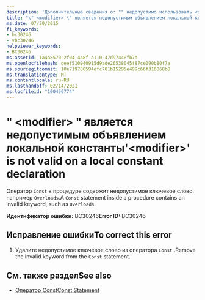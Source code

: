 ```yaml
---
description: 'Дополнительные сведения о: "" недопустимо использовать <modifier> в объявлении локальной константы'
title: "\" <modifier> \" является недопустимым объявлением локальной константы"
ms.date: 07/20/2015
f1_keywords:
- bc30246
- vbc30246
helpviewer_keywords:
- BC30246
ms.assetid: 1a4a8570-2f04-4a8f-a110-47d97448fb7a
ms.openlocfilehash: deef510940915d9ade26538045f87ce090b80f7a
ms.sourcegitcommit: 10e719780594efc781b15295e499c66f316068b8
ms.translationtype: MT
ms.contentlocale: ru-RU
ms.lasthandoff: 02/14/2021
ms.locfileid: "100456774"
---
```

# <a name="modifier-is-not-valid-on-a-local-constant-declaration"></a><span data-ttu-id="60ccd-103">" \<modifier> " является недопустимым объявлением локальной константы</span><span class="sxs-lookup"><span data-stu-id="60ccd-103">'\<modifier>' is not valid on a local constant declaration</span></span>

<span data-ttu-id="60ccd-104">Оператор `Const` в процедуре содержит недопустимое ключевое слово, например `Overloads`.</span><span class="sxs-lookup"><span data-stu-id="60ccd-104">A `Const` statement inside a procedure contains an invalid keyword, such as `Overloads`.</span></span>  
  
 <span data-ttu-id="60ccd-105">**Идентификатор ошибки:** BC30246</span><span class="sxs-lookup"><span data-stu-id="60ccd-105">**Error ID:** BC30246</span></span>  
  
## <a name="to-correct-this-error"></a><span data-ttu-id="60ccd-106">Исправление ошибки</span><span class="sxs-lookup"><span data-stu-id="60ccd-106">To correct this error</span></span>  
  
1. <span data-ttu-id="60ccd-107">Удалите недопустимое ключевое слово из оператора `Const` .</span><span class="sxs-lookup"><span data-stu-id="60ccd-107">Remove the invalid keyword from the `Const` statement.</span></span>  
  
## <a name="see-also"></a><span data-ttu-id="60ccd-108">См. также раздел</span><span class="sxs-lookup"><span data-stu-id="60ccd-108">See also</span></span>

- [<span data-ttu-id="60ccd-109">Оператор Const</span><span class="sxs-lookup"><span data-stu-id="60ccd-109">Const Statement</span></span>](../language-reference/statements/const-statement.md)
